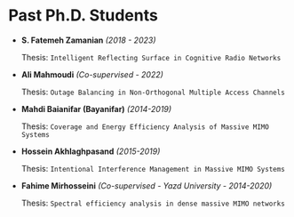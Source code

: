# **Past Ph.D. Students**

- **S. Fatemeh Zamanian**
  *(2018 - 2023)*
  
  Thesis: ```Intelligent Reflecting Surface in Cognitive Radio Networks```

- **Ali Mahmoudi**
  *(Co-supervised - 2022)*

  Thesis: ```Outage Balancing in Non-Orthogonal Multiple Access Channels```

- **Mahdi Baianifar (Bayanifar)**
  *(2014-2019)*

  Thesis: ```Coverage and Energy Efficiency Analysis of Massive MIMO Systems```

- **Hossein Akhlaghpasand**
  *(2015-2019)*

  Thesis: ```Intentional Interference Management in Massive MIMO Systems```

- **Fahime Mirhosseini**
  *(Co-supervised - Yazd University - 2014-2020)*
  
  Thesis: ```Spectral efficiency analysis in dense massive MIMO networks```
